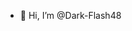 - 👋 Hi, I’m @Dark-Flash48

<!---
Dark-Flash48/Dark-Flash48 is a ✨ special ✨ repository because its `README.md` (this file) appears on your GitHub profile.
You can click the Preview link to take a look at your changes.
--->

